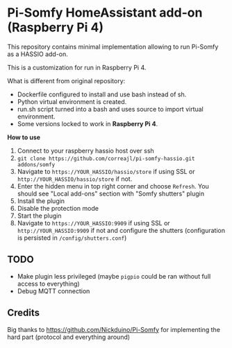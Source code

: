 # Pi-Somfy HomeAssistant add-on (Raspberry Pi 4)

This repository contains minimal implementation allowing to run Pi-Somfy as a HASSIO add-on.

This is a customization for run in Raspberry Pi 4. 

What is different from original repository:
* Dockerfile configured to install and use bash instead of sh.
* Python virtual environment is created.
* run.sh script turned into a bash and uses source to import virtual environment.
* Some versions locked to work in **Raspberry Pi 4**. 

**How to use**

1. Connect to your raspberry hassio host over ssh
2. `git clone https://github.com/correajl/pi-somfy-hassio.git addons/somfy`
3. Navigate to `https://YOUR_HASSIO/hassio/store` if using SSL or `http://YOUR_HASSIO/hassio/store` if not. 
4. Enter the hidden menu in top right corner and choose `Refresh`. You should see "Local add-ons" section with "Somfy shutters" plugin
5. Install the plugin
6. Disable the protection mode
7. Start the plugin
8. Navigate to `https://YOUR_HASSIO:9909` if using SSL or `http://YOUR_HASSIO:9909` if not and configure the shutters (configuration is persisted in `/config/shutters.conf`)

## TODO
* Make plugin less privileged (maybe `pigpio` could be ran without full access to everything)
* Debug MQTT connection

## Credits
Big thanks to https://github.com/Nickduino/Pi-Somfy for implementing the hard part (protocol and everything around)
